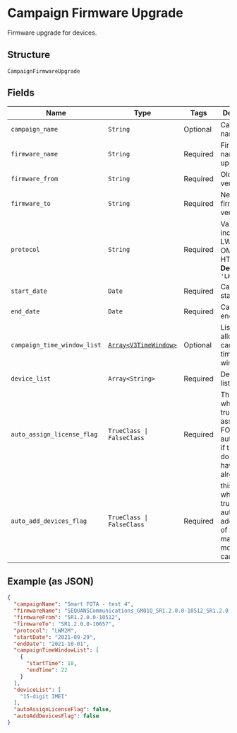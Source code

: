 
# Campaign Firmware Upgrade

Firmware upgrade for devices.

## Structure

`CampaignFirmwareUpgrade`

## Fields

| Name | Type | Tags | Description |
|  --- | --- | --- | --- |
| `campaign_name` | `String` | Optional | Campaign name. |
| `firmware_name` | `String` | Required | Firmware name to upgrade to. |
| `firmware_from` | `String` | Required | Old firmware version. |
| `firmware_to` | `String` | Required | New firmware version. |
| `protocol` | `String` | Required | Valid values include: LWM2M, OMA and HTTP.<br>**Default**: `'LWM2M'` |
| `start_date` | `Date` | Required | Campaign start date. |
| `end_date` | `Date` | Required | Campaign end date. |
| `campaign_time_window_list` | [`Array<V3TimeWindow>`](../../doc/models/v3-time-window.md) | Optional | List of allowed campaign time windows. |
| `device_list` | `Array<String>` | Required | Device IMEI list. |
| `auto_assign_license_flag` | `TrueClass \| FalseClass` | Required | This flag, when set to true, will assign a FOTA license automatically if the device does not have one already. |
| `auto_add_devices_flag` | `TrueClass \| FalseClass` | Required | this flag, when set to true, will automatically add a device of the same make and model to a campaign. |

## Example (as JSON)

```json
{
  "campaignName": "Smart FOTA - test 4",
  "firmwareName": "SEQUANSCommunications_GM01Q_SR1.2.0.0-10512_SR1.2.0.0-10657",
  "firmwareFrom": "SR1.2.0.0-10512",
  "firmwareTo": "SR1.2.0.0-10657",
  "protocol": "LWM2M",
  "startDate": "2021-09-29",
  "endDate": "2021-10-01",
  "campaignTimeWindowList": [
    {
      "startTime": 18,
      "endTime": 22
    }
  ],
  "deviceList": [
    "15-digit IMEI"
  ],
  "autoAssignLicenseFlag": false,
  "autoAddDevicesFlag": false
}
```

